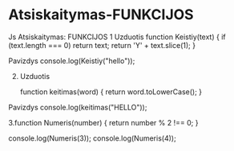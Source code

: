 # Atsiskaitymas-FUNKCIJOS
Js Atsiskaitymas: FUNKCIJOS
1 Uzduotis 
function Keistiy(text) {
    if (text.length === 0) return text;
    return 'Y' + text.slice(1);
}

Pavizdys
console.log(Keistiy("hello")); 



2. Uzduotis

   function keitimas(word) {
    return word.toLowerCase();
}

Pavizdys
console.log(keitimas("HELLO")); 

3.function Numeris(number) {
    return number % 2 !== 0;
}

console.log(Numeris(3)); 
console.log(Numeris(4)); 
